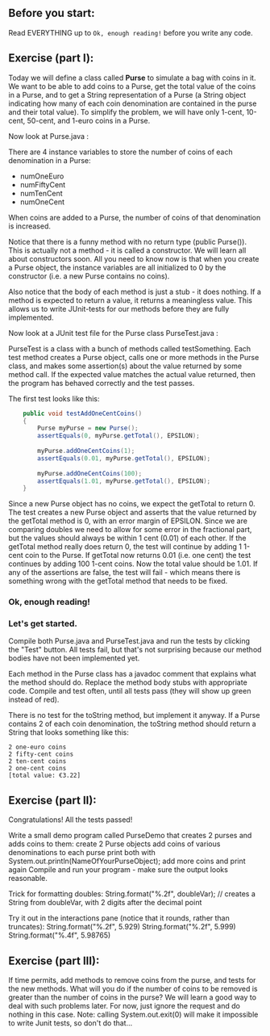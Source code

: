 ## Before you start:
Read EVERYTHING up to `Ok, enough reading!` before you write any code.

## Exercise (part I):

Today we will define a class called **Purse** to simulate a bag with coins in it.  We want to be able to add coins to a Purse, get the total value of the coins in a Purse, and to get a String representation of a Purse (a String object indicating how many of each coin denomination are contained in the purse and their total value).  To simplify the problem, we will have only 1-cent, 10-cent, 50-cent, and 1-euro coins in a Purse.

Now look at Purse.java :

There are 4 instance variables to store the number of coins of each denomination in a Purse:
- numOneEuro 
- numFiftyCent 
- numTenCent 
- numOneCent

When coins are added to a Purse, the number of coins of that denomination is increased.

Notice that there is a funny method with no return type (public Purse()).  This is actually not a method - it is called a constructor.  We will learn all about constructors soon.  All you need to know now is that when you create a Purse object, the instance variables are all initialized to 0 by the constructor (i.e. a new Purse contains no coins).

Also notice that the body of each method is just a stub - it does nothing. If a method is expected to return a value, it returns a meaningless value.  This allows us to write JUnit-tests for our methods before they are fully implemented.

Now look at a JUnit test file for the Purse class PurseTest.java :

PurseTest is a class with a bunch of methods called testSomething.  Each test method creates a Purse object, calls one or more methods in the Purse class, and makes some assertion(s) about the value returned by some method call.  If the expected value matches the actual value returned, then the program has behaved correctly and the test passes.

The first test looks like this:
```java
    public void testAddOneCentCoins()
    {
        Purse myPurse = new Purse();
        assertEquals(0, myPurse.getTotal(), EPSILON);
      
        myPurse.addOneCentCoins(1);
        assertEquals(0.01, myPurse.getTotal(), EPSILON);
       
        myPurse.addOneCentCoins(100);
        assertEquals(1.01, myPurse.getTotal(), EPSILON);
    }
```

Since a new Purse object has no coins, we expect the getTotal to return 0.  The test creates a new Purse object and asserts that the value returned by the getTotal method is 0, with an error margin of EPSILON. Since we are comparing doubles we need to allow for some error in the fractional part, but the values should always be within 1 cent (0.01) of each other.  If the getTotal method really does return 0, the test will continue by adding 1 1-cent coin to the Purse. If getTotal now returns 0.01 (i.e. one cent) the test continues by adding 100 1-cent coins. Now the total value should be 1.01.  If any of the assertions are false, the test will fail - which means there is something wrong with the getTotal method that needs to be fixed.

### Ok, enough reading!  
### Let's get started.

Compile both Purse.java and PurseTest.java and run the tests by clicking the "Test" button.  All tests fail, but that's not surprising because our method bodies have not been implemented yet.

Each method in the Purse class has a javadoc comment that explains what the method should do.  Replace the method body stubs  with appropriate code.  Compile and test often, until all tests pass (they will show up green instead of red).

There is no test for the toString method, but implement it anyway. If a Purse contains 2 of each coin denomination, the toString method should return a String that looks something like this:
```
2 one-euro coins
2 fifty-cent coins
2 ten-cent coins
2 one-cent coins
[total value: €3.22]
```

## Exercise (part II):
Congratulations!  All the tests passed!

Write a small demo program called PurseDemo that creates 2 purses and adds coins to them:
create 2 Purse objects
add coins of various denominations to each purse
print both with System.out.println(NameOfYourPurseObject);
add more coins and print again
Compile and run your program - make sure the output looks reasonable.

Trick for formatting doubles:
String.format("%.2f", doubleVar); // creates a String from doubleVar, with 2 digits after the decimal point

Try it out in the interactions pane (notice that it rounds, rather than truncates):
String.format("%.2f", 5.929)
String.format("%.2f", 5.999)
String.format("%.4f", 5.98765)

## Exercise (part III):
If time permits, add methods to remove coins from the purse, and tests for the new methods.  What will you do if the number of coins to be removed is greater than the number of coins in the purse? We will learn a good way to deal with such problems later.  For now, just ignore the request and do nothing in this case. Note: calling System.out.exit(0) will make it impossible to write Junit tests, so don't do that...